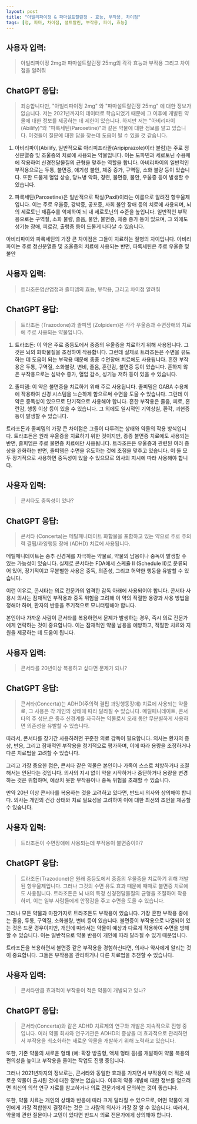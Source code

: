 ```yaml
---
layout: post
title: "아빌리파이정 & 파마설트랄린정 - 효능, 부작용, 차이점"
tags: [정, 파마, 차이점, 설트랄린, 부작용, 파이, 효능]
---
```


## 사용자 입력:
> 아빌리파이정 2mg과 파마설트랄린정 25mg의 각각 효능과 부작용 그리고 차이점을 알려줘

## ChatGPT 응답:
> 죄송합니다만, "아빌리파이정 2mg" 와 "파마설트랄린정 25mg" 에 대한 정보가 없습니다. 저는 2021년까지의 데이터로 학습되었기 때문에 그 이후에 개발된 약물에 대한 정보를 제공하는 데 제한이 있습니다. 하지만 저는 "아비리파이(Abilify)"와 "파록세틴(Paroxetine)"과 같은 약물에 대한 정보를 알고 있습니다. 이것들이 질문에 대한 답을 찾는데 도움이 될 수 있을 것 같습니다.

1. 아비리파이(Abilify, 일반적으로 아리피프라졸(Aripiprazole)이라 불림)는 주로 정신분열증 및 조울증의 치료에 사용되는 약물입니다. 이는 도파민과 세로토닌 수용체에 작용하여 신경전달물질의 균형을 맞추는 역할을 합니다. 아비리파이의 일반적인 부작용으로는 두통, 불면증, 애기성 불안, 체중 증가, 구역질, 소화 불량 등이 있습니다. 또한 드물게 혈압 상승, 당뇨병 악화, 경련, 불면증, 불안, 우울증 등이 발생할 수 있습니다.

2. 파록세틴(Paroxetine)은 일반적으로 팍실(Paxil)이라는 이름으로 알려진 항우울제입니다. 이는 주로 우울증, 강박증, 공포증, 사회 불안 장애 등의 치료에 사용되며, 뇌의 세로토닌 재흡수를 억제하여 뇌 내 세로토닌의 수준을 높입니다. 일반적인 부작용으로는 구역질, 소화 불량, 졸음, 불안, 불면증, 체중 증가 등이 있으며, 그 외에도 성기능 장애, 피로감, 출렁증 등이 드물게 나타날 수 있습니다.

아비리파이와 파록세틴의 가장 큰 차이점은 그들이 치료하는 질병의 차이입니다. 아비리파이는 주로 정신분열증 및 조울증의 치료에 사용되는 반면, 파록세틴은 주로 우울증 및 불안

## 사용자 입력:
> 트라조돈염산염정과 졸피뎀의 효능, 부작용, 그리고 차이점 알려줘

## ChatGPT 응답:
> 트라조돈 (Trazodone)과 졸피뎀 (Zolpidem)은 각각 우울증과 수면장애의 치료에 주로 사용되는 약물입니다. 

1. 트라조돈: 이 약은 주로 중등도에서 중증의 우울증을 치료하기 위해 사용됩니다. 그것은 뇌의 화학물질을 조정하여 작용합니다. 그런데 실제로 트라조돈은 수면을 유도하는 데 도움이 되는 부작용 때문에 종종 수면장애 치료에도 사용됩니다. 흔한 부작용은 두통, 구역질, 소화불량, 변비, 졸음, 혼란감, 불면증 등이 있습니다. 흔하지 않은 부작용으로는 심박수 증가, 혈압 감소, 성기능 저하 등이 있을 수 있습니다.

2. 졸피뎀: 이 약은 불면증을 치료하기 위해 주로 사용됩니다. 졸피뎀은 GABA 수용체에 작용하여 신경 시스템을 느슨하게 함으로써 수면을 도울 수 있습니다. 그런데 이 약은 중독성이 있으므로 단기적으로 사용해야 합니다. 흔한 부작용은 졸음, 피로, 혼란감, 행동 이상 등이 있을 수 있습니다. 그 외에도 일시적인 기억상실, 환각, 괴현증 등이 발생할 수 있습니다.

트라조돈과 졸피뎀의 가장 큰 차이점은 그들이 다루려는 상태와 약물의 작용 방식입니다. 트라조돈은 원래 우울증을 치료하기 위한 것이지만, 종종 불면증 치료에도 사용되는 반면, 졸피뎀은 주로 불면증 치료에만 사용됩니다. 트라조돈은 우울증과 관련된 여러 증상을 완화하는 반면, 졸피뎀은 수면을 유도하는 것에 초점을 맞추고 있습니다. 이 둘 모두 장기적으로 사용하면 중독성이 있을 수 있으므로 의사의 지시에 따라 사용해야 합니다.

## 사용자 입력:
> 콘서타도 중독성이 있나?

## ChatGPT 응답:
> 콘서타 (Concerta)는 메틸페니데이트 화합물을 포함하고 있는 약으로 주로 주의력 결핍/과잉행동 장애 (ADHD) 치료에 사용됩니다. 

메틸페니데이트는 중추 신경계를 자극하는 약물로, 약물의 남용이나 중독이 발생할 수 있는 가능성이 있습니다. 실제로 콘서타는 FDA에서 스케쥴 II (Schedule II)로 분류되어 있어, 장기적이고 무분별한 사용은 중독, 의존성, 그리고 허약한 행동을 유발할 수 있습니다.

이런 이유로, 콘서타는 의료 전문가의 엄격한 감독 아래에 사용되어야 합니다. 콘서타 사용시 의사는 잠재적인 부작용과 중독 위험을 고려해 이 약의 적절한 용량과 사용 방법을 정해야 하며, 환자의 반응을 주기적으로 모니터링해야 합니다. 

본인이나 가까운 사람이 콘서타를 복용하면서 문제가 발생하는 경우, 즉시 의료 전문가에게 연락하는 것이 중요합니다. 이는 잠재적인 약물 남용을 예방하고, 적절한 치료와 지원을 제공하는 데 도움이 됩니다.

## 사용자 입력:
> 콘서타를 20년이상 복용하고 싶다면 문제가 되나?

## ChatGPT 응답:
> 콘서타(Concerta)는 ADHD(주의력 결핍 과잉행동장애) 치료에 사용되는 약물로, 그 사용은 각 개인의 상태에 따라 달라질 수 있습니다. 메틸페니데이트, 콘서타의 주 성분,은 중추 신경계를 자극하는 약물로서 오래 동안 무분별하게 사용하면 의존성을 유발할 수 있습니다.

따라서, 콘서타를 장기간 사용하려면 꾸준한 의료 감독이 필요합니다. 의사는 환자의 증상, 반응, 그리고 잠재적인 부작용을 정기적으로 평가하며, 이에 따라 용량을 조정하거나 다른 치료법을 고려할 수 있습니다.

그리고 가장 중요한 점은, 콘서타 같은 약물은 본인이나 가족이 스스로 처방하거나 조절해서는 안된다는 것입니다. 의사의 지시 없이 약을 시작하거나 중단하거나 용량을 변경하는 것은 위험하며, 예상치 못한 부작용이나 중독 위험을 초래할 수 있습니다. 

만약 20년 이상 콘서타를 복용하는 것을 고려하고 있다면, 반드시 의사와 상의해야 합니다. 의사는 개인의 건강 상태와 치료 필요성을 고려하여 이에 대한 최선의 조언을 제공할 수 있습니다.

## 사용자 입력:
> 트라조돈이 수면장애에 사용되는데 부작용이 불면증이야?

## ChatGPT 응답:
> 트라조돈(Trazodone)은 원래 중등도에서 중증의 우울증을 치료하기 위해 개발된 항우울제입니다. 그러나 그것의 수면 유도 효과 때문에 때때로 불면증 치료에도 사용됩니다. 트라조돈은 뇌 내의 특정 신경전달물질의 균형을 조절하여 작용하며, 이는 일부 사람들에게 안정감을 주고 수면을 도울 수 있습니다.

그러나 모든 약물과 마찬가지로 트라조돈도 부작용이 있습니다. 가장 흔한 부작용 중에는 졸음, 두통, 구역질, 소화불량, 변비 등이 있습니다. 불면증이 부작용으로 나열되어 있는 것은 드문 경우이지만, 개인에 따라서는 약물이 예상과 다르게 작용하여 수면을 방해할 수 있습니다. 이는 일반적으로 약물 반응이 개인에 따라 달라질 수 있기 때문입니다.

트라조돈을 복용하면서 불면증 같은 부작용을 경험하신다면, 의사나 약사에게 알리는 것이 중요합니다. 그들은 부작용을 관리하거나 다른 치료법을 추천할 수 있습니다.

## 사용자 입력:
> 콘서타만큼 효과적이 부작용이 적은 약물이 개발되고 있나?

## ChatGPT 응답:
> 콘서타(Concerta)와 같은 ADHD 치료제의 연구와 개발은 지속적으로 진행 중입니다. 여러 약물 회사와 연구기관은 ADHD의 증상을 더 효과적으로 관리하면서 부작용을 최소화하는 새로운 약물을 개발하기 위해 노력하고 있습니다.

또한, 기존 약물의 새로운 형태 (예: 확장 방출형, 액체 형태 등)를 개발하여 약물 복용의 편의성을 높이고 부작용을 줄이는 작업도 진행 중입니다.

그러나 2021년까지의 정보로는, 콘서타와 동일한 효과를 가지면서 부작용이 더 적은 새로운 약물이 출시된 것에 대한 정보는 없습니다. 이후의 약물 개발에 대한 정보를 얻으려면 최신의 의학 연구 자료를 참고하거나 의료 전문가에게 문의하는 것이 좋습니다. 

또한, 약물 치료는 개인의 상태와 반응에 따라 크게 달라질 수 있으므로, 어떤 약물이 개인에게 가장 적합한지 결정하는 것은 그 사람의 의사가 가장 잘 알 수 있습니다. 따라서, 약물에 관한 질문이나 고민이 있다면 반드시 의료 전문가에게 상의해야 합니다.

